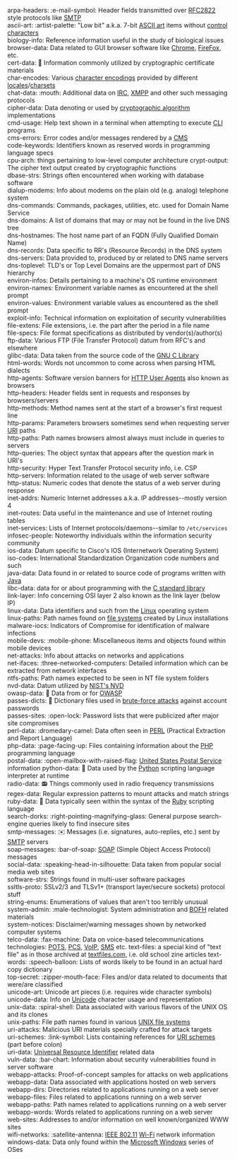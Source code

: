 arpa-headers: :e-mail-symbol: Header fields transmitted over [RFC2822](https://tools.ietf.org/html/rfc2822) style protocols like [SMTP](https://en.wikipedia.org/wiki/Simple_Mail_Transfer_Protocol)    
ascii-art: :artist-palette: "Low bit" a.k.a. 7-bit [ASCII art](https://en.wikipedia.org/wiki/ASCII_art) items without [control characters](https://en.wikipedia.org/wiki/Control_character)  
biology-info: Reference information useful in the study of biological issues  
browser-data: Data related to GUI browser software like [Chrome](https://www.google.com/chrome/ "Chrome Web Browser"), [FireFox](https://www.mozilla.org/en-US/firefox/new/ "Download FireFox"), etc.  
cert-data: :scroll: Information commonly utilized by cryptographic certificate materials  
char-encodes: Various [character encodings](https://www.w3.org/International/articles/definitions-characters/ "Character encodings: Essential concepts") provided by different [locales](https://en.wikipedia.org/wiki/Locale_(computer_software) "Locale (computer software)")/[charsets](https://www.w3.org/International/articles/http-charset/index "Setting the HTTP charset parameter")  
chat-data: :mouth: Additional data on [IRC](https://en.wikipedia.org/wiki/Internet_Relay_Chat), [XMPP](https://en.wikipedia.org/wiki/XMPP) and other such messaging protocols  
cipher-data: Data denoting or used by [cryptographic algorithm](https://en.wikipedia.org/wiki/Category:Cryptographic_algorithms) implementations  
cmd-usage: Help text shown in a terminal when attempting to execute [CLI](https://en.wikipedia.org/wiki/Command-line_interface "Command-line interface") programs  
cms-errors: Error codes and/or messages rendered by a [CMS](https://en.wikipedia.org/wiki/Content_management_system "Content Management System")  
code-keywords: Identifiers known as reserved words in programming language specs  
cpu-arch: things pertaining to low-level computer architecture
crypt-output: The cipher text output created by cryptographic functions  
dbase-strs: Strings often encountered when working with database software  
dialup-modems: Info about modems on the plain old (e.g. analog) telephone system  
dns-commands: Commands, packages, utilities, etc. used for Domain Name Service   
dns-domains: A list of domains that may or may not be found in the live DNS tree  
dns-hostnames: The host name part of an FQDN (Fully Qualified Domain Name)  
dns-records: Data specific to RR's (Resource Records) in the DNS system  
dns-servers: Data provided to, produced by or related to DNS name servers  
dns-toplevel: TLD's or Top Level Domains are the uppermost part of DNS hierarchy  
environ-infos: Details pertaining to a machine's OS runtime environment  
environ-names: Environment variable names as encountered at the shell prompt  
environ-values: Environment variable values as encountered as the shell prompt  
exploit-info: Technical information on exploitation of security vulnerabilities  
file-extens: File extensions, i.e. the part after the period in a file name  
file-specs: File format specifications as distributed by vendor(s)/author(s)  
ftp-data: Various FTP (File Transfer Protocol) datum from RFC's and elsewhere  
glibc-data: Data taken from the source code of the [GNU C Library](https://www.gnu.org/software/libc/ "glibc")  
html-words: Words not uncommon to come across when parsing HTML dialects  
http-agents: Software version banners for [HTTP User Agents](https://en.wikipedia.org/wiki/User_agent#Use_in_HTTP "User agent - Use in HTTP") also known as browsers  
http-headers: Header fields sent in requests and responses by browsers/servers  
http-methods: Method names sent at the start of a browser's first request line   
http-params: Parameters browsers sometimes send when requesting server [URI](https://en.wikipedia.org/wiki/Uniform_Resource_Identifier "Uniform Resource Identifier") paths  
http-paths: Path names browsers almost always must include in queries to servers  
http-queries: The object syntax that appears after the question mark in URI's  
http-security: Hyper Text Transfer Protocol security info, i.e. CSP  
http-servers: Information related to the usage of web server software  
http-status: Numeric codes that denote the status of a web server during response    
inet-addrs: Numeric Internet addresses a.k.a. IP addresses--mostly version 4    
inet-routes: Data useful in the maintenance and use of Internet routing tables    
inet-services: Lists of Internet protocols/daemons--similar to `/etc/services`    
infosec-people: Noteworthy individuals within the information security community    
ios-data: Datum specific to Cisco's IOS (Internetwork Operating System)     
iso-codes: International Standardization Organization code numbers and such    
java-data: Data found in or related to source code of programs written with [Java](https://java.com)  
libc-data: data for or about programming with the [C standard library](https://en.wikipedia.org/wiki/C_standard_library "C standard library")  
link-layer: Info concerning OSI layer 2 also known as the link layer (below IP)    
linux-data: Data identifiers and such from the [Linux](https://opensource.com/resources/linux "What is Linux?") operating system    
linux-paths: Path names found on [file systems](https://en.wikipedia.org/wiki/File_system) created by Linux installations    
malware-iocs: Indicators of Compromise for identification of malware infections  
mobile-devs: :mobile-phone: Miscellaneous items and objects found within mobile devices    
net-attacks: Info about attacks on networks and applications  
net-ifaces: :three-networked-computers: Detailed information which can be extracted from network interfaces    
ntfs-paths: Path names expected to be seen in NT file system folders    
nvd-data: Datum utilized by [NIST's NVD](https://nvd.nist.gov "National Vulnerability Database")  
owasp-data: :honeybee: Data from or for [OWASP](https://www.owasp.org "Open Web Application Security Project")    
passes-dicts: :key: Dictionary files used in [brute-force attacks](https://en.wikipedia.org/wiki/Brute-force_attack) against account passwords    
passes-sites: :open-lock: Password lists that were publicized after major site compromises    
perl-data: :dromedary-camel: Data often seen in [PERL](http://www.perl.org) (Practical Extraction and Report Language)     
php-data: :page-facing-up: Files containing information about the [PHP](http://www.php.net) programming language    
postal-data: :open-mailbox-with-raised-flag: [United States Postal Service](https://www.usps.com/) information
python-data: :snake: Data used by the [Python](https://www.python.org/) scripting language interpreter at runtime    
radio-data: :radio: Things commonly used in radio frequency transmissions    
regex-data: Regular expression patterns to mount attacks and match strings    
ruby-data: :gem: Data typically seen within the syntax of the [Ruby](https://www.ruby-lang.org) scripting language    
search-dorks: :right-pointing-magnifying-glass: General purpose search-engine queries likely to find insecure sites    
smtp-messages: :envelope: Messages (i.e. signatures, auto-replies, etc.) sent by [SMTP](https://en.wikipedia.org/wiki/Simple_Mail_Transfer_Protocol "Simple Mail Transfer Protocol") servers    
soap-messages: :bar-of-soap: [SOAP](https://en.wikipedia.org/wiki/SOAP "Simple Object Access Protocol") (Simple Object Access Protocol) messages  
social-data: :speaking-head-in-silhouette: Data taken from popular social media web sites  
software-strs: Strings found in multi-user software packages  
ssltls-proto: SSLv2/3 and TLSv1+ (transport layer/secure sockets) protocol stuff  
string-enums: Enumerations of values that aren't too terribly unusual  
system-admin: :male-technologist: System administration and [BOFH](https://en.wikipedia.org/wiki/Bastard_Operator_From_Hell) related materials  
system-notices: Disclaimer/warning messages shown by networked computer systems  
telco-data: :fax-machine: Data on voice-based telecommunications technologies: [POTS](https://en.wikipedia.org/wiki/Plain_old_telephone_service "Plain old telephone service"), [PCS](https://www.fcc.gov/wireless/bureau-divisions/mobility-division/broadband-personal-communications-service-pcs "Personal Communications Services"), [VoIP](https://en.wikipedia.org/wiki/Voice_over_IP "Voice over IP"), [SMS](https://en.wikipedia.org/wiki/SMS "Short Message Service") etc.
text-files: a special kind of "text file" as in those archived at [textfiles.com](https://textfiles.com), i.e. old school zine articles
text-words: :speech-balloon: Lists of words likely to be found in an actual hard copy dictionary  
top-secret: :zipper-mouth-face: Files and/or data related to documents that were/are classified  
unicode-art: Unicode art pieces (i.e. requires wide character symbols)  
unicode-data: Info on [Unicode](https://unicode.org/ "The Unicode Consortium") character usage and representation  
unix-data: :spiral-shell: Data associated with various flavors of the UNIX OS and its clones  
unix-paths: File path names found in various [UNIX file systems](https://en.wikipedia.org/wiki/Unix_File_System)  
uri-attacks: Malicious URI materials specially crafted for attack targets  
uri-schemes: :link-symbol: Lists containing references for [URI schemes](https://www.iana.org/assignments/uri-schemes/uri-schemes.xhtml) (part before colon)    
uri-data: [Universal Resource Identifier](https://www.w3.org/Addressing/#background "Learning About URI's") related data  
vuln-data: :bar-chart: Information about security vulnerabilities found in server software  
webapp-attacks: Proof-of-concept samples for attacks on web applications  
webapp-data: Data associated with applications hosted on web servers  
webapp-dirs: Directories related to applications running on a web server  
webapp-files: Files related to applications running on a web server  
webapp-paths: Path names related to applications running on a web server  
webapp-words: Words related to applications running on a web server  
web-sites: Addresses to and/or information on well known/organized WWW sites   
wifi-networks: :satellite-antenna: [IEEE 802.11](http://www.ieee802.org/11/ "The Working Group for WLAN Standards") [Wi-Fi](https://en.wikipedia.org/wiki/Wi-Fi) network information  
windows-data: Data only found within the [Microsoft Windows](https://en.wikipedia.org/wiki/Microsoft_Windows) series of OSes  
